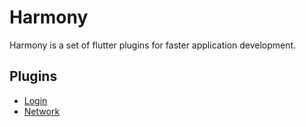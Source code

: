 # Harmony

Harmony is a set of flutter plugins for faster application development.

## Plugins

- [Login](https://github.com/6thsolution/harmony/tree/dev/packages/harmony_login)
- [Network](https://github.com/6thsolution/harmony/tree/dev/packages/harmony_network)